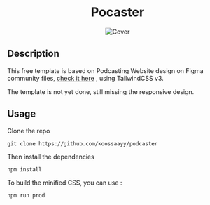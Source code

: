 <h1 align="center">Pocaster</h1>
<p align="center">
  <img  src="https://prettify.studio/free/podcaster/cover.png" alt="Cover">
</p>

## Description
This free template is based on Podcasting Website design on Figma community files, [check it here](https://www.figma.com/community/file/1075027476640890753) , using TailwindCSS v3.

The template is not yet done, still missing the responsive design. 

## Usage 
Clone the repo
```
git clone https://github.com/koossaayy/podcaster
```
Then install the dependencies 

```
npm install 
```

To build the minified CSS, you can use : 
```
npm run prod 
```
